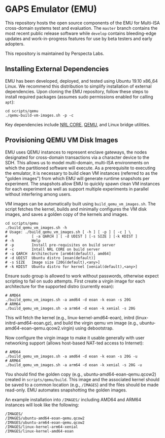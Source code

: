 # GAPS Emulator (EMU)
This repository hosts the open source components of the EMU for Multi-ISA cross-domain systems test and evaluation. The `master` branch contains the most recent public release software while `develop` contains bleeding-edge updates and work-in-progress features for use by beta testers and early adopters.

This repository is maintained by Perspecta Labs.

## Installing External Dependencies
EMU has been developed, deployed, and tested using Ubuntu 19.10 x86_64 Linux. We recommend this distribution to simplify installation of external dependencies. Upon cloning the EMU repository, follow these steps to install required packages (assumes sudo permissions enabled for calling `apt`):
```
cd scripts/qemu
./qemu-build-vm-images.sh -p -c
```
Key dependencies include [NRL CORE](http://nrl.navy.mil/itd/ncs/products/core), [QEMU](http://qemu.org), and Linux bridge utilities.

## Provisioning QEMU VM Disk Images
EMU uses QEMU instances to represent enclave gateways, the nodes designated for cross-domain transactions via a character device to the SDH. This allows us to model multi-domain, multi-ISA environments on which the partitioned software will execute. As a prerequisite to executing the emulator, it is necessary to build clean VM instances (referred to as the "golden images") from which EMU will generate runtime snapshots per experiment. The snapshots allow EMU to quickly spawn clean VM instances for each experiment as well as support multiple experiments in parallel without interfering among users.

VM images can be automatically built using `build_qemu_vm_images.sh`. The script fetches the kernel, builds and minimally configures the VM disk images, and saves a golden copy of the kernels and images. 

```
cd scripts/qemu
./build_qemu_vm_images.sh -h
# Usage: ./build_qemu_vm_images.sh [ -h ] [ -p ] [ -c ] \
#           [ -a QARCH ] [ -d UDIST ] [-s SIZE ] [-k KDIST ]
# -h        Help
# -p        Install pre-requisites on build server
# -c        Intall NRL CORE on build server
# -a QARCH  Architecture [arm64(default), amd64]
# -d UDIST  Ubuntu distro [eoan(default)]
# -s SIZE   Image size [20G(default),<any>]
# -k KDIST  Ubuntu distro for kernel [xenial(default),<any>]
```
Ensure sudo group is allowed to work without passwords, otherwise expect scripting to fail on sudo attempts. First create a virgin image for each architecture for the supported distro (currently eoan):
```
# AMD64
./build_qemu_vm_images.sh -a amd64 -d eoan -k eoan -s 20G
# ARM64
./build_qemu_vm_images.sh -a arm64 -d eoan -k xenial -s 20G
```
This will fetch the kernel (e.g., linux-kernel-amd64-eoan), initrd (linux-initrd-amd64-eoan.gz), and build the virgin qemu vm image (e.g., ubuntu-amd64-eoan-qemu.qcow2.virgin) using debootstrap.

Now configure the virgin image to make it usable generally with user networking support (allows host-based NAT-ted access to Internet):
```
# AMD64
./build_qemu_vm_images.sh -a amd64 -d eoan -k eoan -s 20G -u
# ARM64
./build_qemu_vm_images.sh -a arm64 -d eoan -k xenial -s 20G -u
```
You should find the golden copy (e.g., ubuntu-amd64-eoan-qemu.qcow2) created in `scripts/qemu/build`. This image and the associated kernel should be saved to a common location (e.g., `/IMAGES`) and the files should be made read-only. EMU automates snapshotting the golden images.

An example installation into `/IMAGES/` including AMD64 and ARM64 instances will look like the following:
```
/IMAGES/
/IMAGES/ubuntu-amd64-eoan-qemu.qcow2
/IMAGES/ubuntu-arm64-eoan-qemu.qcow2
/IMAGES/linux-kernel-arm64-xenial
/IMAGES/linux-kernel-amd64-eoan
```



